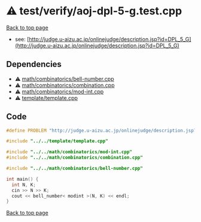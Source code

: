 <!-- mathjax config similar to math.stackexchange -->
<script type="text/javascript" async
  src="https://cdnjs.cloudflare.com/ajax/libs/mathjax/2.7.5/MathJax.js?config=TeX-MML-AM_CHTML">
</script>
<script type="text/x-mathjax-config">
  MathJax.Hub.Config({
    TeX: { equationNumbers: { autoNumber: "AMS" }},
    tex2jax: {
      inlineMath: [ ['$','$'] ],
      processEscapes: true
    },
    "HTML-CSS": { matchFontHeight: false },
    displayAlign: "left",
    displayIndent: "2em"
  });
</script>

<script type="text/javascript" src="https://cdnjs.cloudflare.com/ajax/libs/jquery/3.4.1/jquery.min.js"></script>
<script src="https://cdn.jsdelivr.net/npm/jquery-balloon-js@1.1.2/jquery.balloon.min.js" integrity="sha256-ZEYs9VrgAeNuPvs15E39OsyOJaIkXEEt10fzxJ20+2I=" crossorigin="anonymous"></script>
<script type="text/javascript" src="../../../assets/js/copy-button.js"></script>
<link rel="stylesheet" href="../../../assets/css/copy-button.css" />


# :warning: test/verify/aoj-dpl-5-g.test.cpp


[Back to top page](../../../index.html)

* see: [http://judge.u-aizu.ac.jp/onlinejudge/description.jsp?id=DPL_5_G](http://judge.u-aizu.ac.jp/onlinejudge/description.jsp?id=DPL_5_G)


## Dependencies
* :warning: [math/combinatorics/bell-number.cpp](../../../library/math/combinatorics/bell-number.cpp.html)
* :warning: [math/combinatorics/combination.cpp](../../../library/math/combinatorics/combination.cpp.html)
* :warning: [math/combinatorics/mod-int.cpp](../../../library/math/combinatorics/mod-int.cpp.html)
* :warning: [template/template.cpp](../../../library/template/template.cpp.html)


## Code
```cpp
#define PROBLEM "http://judge.u-aizu.ac.jp/onlinejudge/description.jsp?id=DPL_5_G"

#include "../../template/template.cpp"

#include "../../math/combinatorics/mod-int.cpp"
#include "../../math/combinatorics/combination.cpp"

#include "../../math/combinatorics/bell-number.cpp"

int main() {
  int N, K;
  cin >> N >> K;
  cout << bell_number< modint >(N, K) << endl;
}

```

[Back to top page](../../../index.html)

